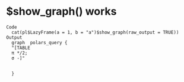 # $show_graph() works

    Code
      cat(pl$LazyFrame(a = 1, b = "a")$show_graph(raw_output = TRUE))
    Output
      graph  polars_query {
      "[TABLE
      π */2;
      σ -]"
      
      
      }

